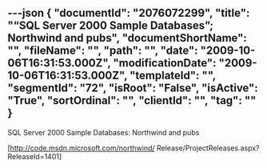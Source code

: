 ---json
{
  "documentId": "2076072299",
  "title": "“SQL Server 2000 Sample Databases”; Northwind and pubs",
  "documentShortName": "",
  "fileName": "",
  "path": "",
  "date": "2009-10-06T16:31:53.000Z",
  "modificationDate": "2009-10-06T16:31:53.000Z",
  "templateId": "",
  "segmentId": "72",
  "isRoot": "False",
  "isActive": "True",
  "sortOrdinal": "",
  "clientId": "",
  "tag": ""
}
---

SQL Server 2000 Sample Databases: Northwind and pubs

[http://code.msdn.microsoft.com/northwind/
    Release/ProjectReleases.aspx?ReleaseId=1401]
